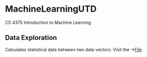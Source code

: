 # MachineLearningUTD
CS 4375 Introduction to Machine Learning

## Data Exploration
Calculates statistical data between two data vectors.
Visit the ->[File](DataExploration/DataExploration.cpp)

